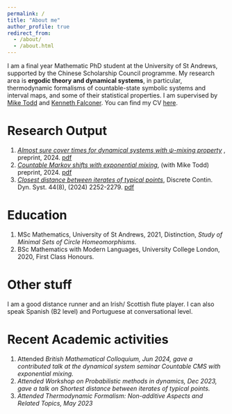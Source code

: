 ```yaml
---
permalink: /
title: "About me"
author_profile: true
redirect_from: 
  - /about/
  - /about.html
---
```


I am a final year Mathematic PhD student at the University of St Andrews, supported by the Chinese Scholarship Council programme. My research area is **ergodic theory and dynamical systems**, in particular, thermodynamic formalisms of countable-state symbolic systems and interval maps, and some of their statistical properties. I am supervised by [Mike Todd](https://mtoddm.github.io/) and [Kenneth Falconer](https://kennethfalconer.github.io/). You can find my CV [here](../assets/CV.pdf). <br>

# Research Output

  1. <em>[Almost sure cover times for dynamical systems with ψ-mixing property](https://arxiv.org/abs/2412.17425) </em>, preprint, 2024. [pdf](https://BoyuanZhao.github.io/files/covertime.pdf)
  2. <em>[Countable Markov shifts with exponential mixing](https://arxiv.org/abs/2403.02092)</em>, (with Mike Todd) preprint, 2024. [pdf](https://BoyuanZhao.github.io/files/expCMS.pdf) <br>
  3. <em>[Closest distance between iterates of typical points](https://www.aimsciences.org/article/doi/10.3934/dcds.2024026)</em>, Discrete Contin. Dyn. Syst. 44(8), (2024) 2252-2279. [pdf](https://BoyuanZhao.github.io/files/MinimalDistance.pdf)

# Education 
<ol>
  <li>MSc Mathematics, University of St Andrews, 2021, Distinction, <em>Study of Minimal Sets of Circle
Homeomorphisms</em>.</li>
  <li>BSc Mathematics with Modern Languages, University College London, 2020, First Class Honours.</li>
</ol>
  
# Other stuff
<p>I am a good distance runner and an Irish/ Scottish flute player. I can also speak Spanish (B2 level) and Portuguese at conversational level.</p>

# Recent Academic activities 
<ol>
  <li> Attended <em>British Mathematical Colloquium<em>, Jun 2024, gave a contributed talk at the dynamical system seminar <em> Countable CMS with exponential mixing</em>.   
  <li> Attended <em>Workshop on Probabilistic methods in dynamics</em>, Dec 2023, gave a talk on <em>Shortest distance between iterates of typical points</em>.
  <li> Attended <em>Thermodynamic Formalism: Non-additive Aspects and Related Topics</em>, May 2023</li>
</ol>
